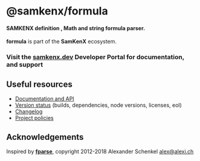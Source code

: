 # @samkenx/formula

#### SAMKENX definition , Math and string formula parser.

**formula** is part of the **SamKenX** ecosystem.

### Visit the [samkenx.dev](https://samkenx.dev) Developer Portal for documentation, and support

## Useful resources

- [Documentation and API](https://samkenx.dev/module/formula/)
- [Version status](https://samkenx.dev/resources/status/#formula) (builds, dependencies, node versions, licenses, eol)
- [Changelog](https://samkenx.dev/module/formula/changelog/)
- [Project policies](https://samkenx.dev/policies/)

## Acknowledgements

Inspired by [**fparse**](https://github.com/bylexus/fparse), copyright 2012-2018 Alexander Schenkel <alex@alexi.ch>

